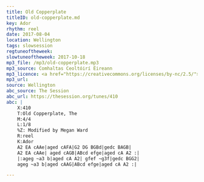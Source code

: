 ```yaml
---
title: Old Copperplate
titleID: old-copperplate.md
key: Ador
rhythm: reel
date: 2017-08-04
location: Wellington
tags: slowsession
regtuneoftheweek:
slowtuneoftheweek: 2017-10-18
mp3_file: /mp3/old-copperplate.mp3
mp3_source: Comhaltas Ceoltóirí Éireann
mp3_licence: <a href="https://creativecommons.org/licenses/by-nc/2.5/">CC-BY-NC-2.5</a>
mp3_url:
source: Wellington
abc_source: The Session
abc_url: https://thesession.org/tunes/410
abc: |
    X:410
    T:Old Copperplate, The
    M:4/4
    L:1/8
    %Z: Modified by Megan Ward
    R:reel
    K:Ador
    A2 EA cAAe|aged cAFA|G2 DG BGBd|gedc BAGB|
    A2 EA cAAe| aged cAGB|ABcd efge|aged cA A2 :|
    |:ageg ~a3 b|aged cA A2| gfef ~g3f|gedc BGG2|
    ageg ~a3 b|aged cAAG|ABcd efge|aged cA A2 :|

---
```


